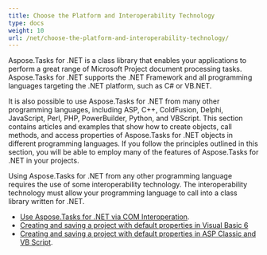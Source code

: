 ```yaml
---
title: Choose the Platform and Interoperability Technology
type: docs
weight: 10
url: /net/choose-the-platform-and-interoperability-technology/
---
```


Aspose.Tasks for .NET is a class library that enables your applications to perform a great range of Microsoft Project document processing tasks. Aspose.Tasks for .NET supports the .NET Framework and all programming languages targeting the .NET platform, such as C# or VB.NET.

It is also possible to use Aspose.Tasks for .NET from many other programming languages, including ASP, C++, ColdFusion, Delphi, JavaScript, Perl, PHP, PowerBuilder, Python, and VBScript. This section contains articles and examples that show how to create objects, call methods, and access properties of Aspose.Tasks for .NET objects in different programming languages. If you follow the principles outlined in this section, you will be able to employ many of the features of Aspose.Tasks for .NET in your projects.

Using Aspose.Tasks for .NET from any other programming language requires the use of some interoperability technology. The interoperability technology must allow your programming language to call into a class library written for .NET.

- [Use Aspose.Tasks for .NET via COM Interoperation](https://docs.aspose.com/tasks/net/use-aspose-tasks-for-net-via-com-interoperation/).
- [Creating and saving a project with default properties in Visual Basic 6](/net/creating-and-saving-a-project-with-default-properties/)
- [Creating and saving a project with default properties in ASP Classic and VB Script](/net/creating-and-saving-a-project-with-default-properties-asp-classic/).
